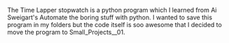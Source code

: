 The Time Lapper stopwatch is a python program which I learned from Ai Sweigart's Automate the boring stuff with 
python.
I wanted to save this program in my folders but the code itself is soo awesome that I decided to move the program to 
Small_Projects__01.
 
